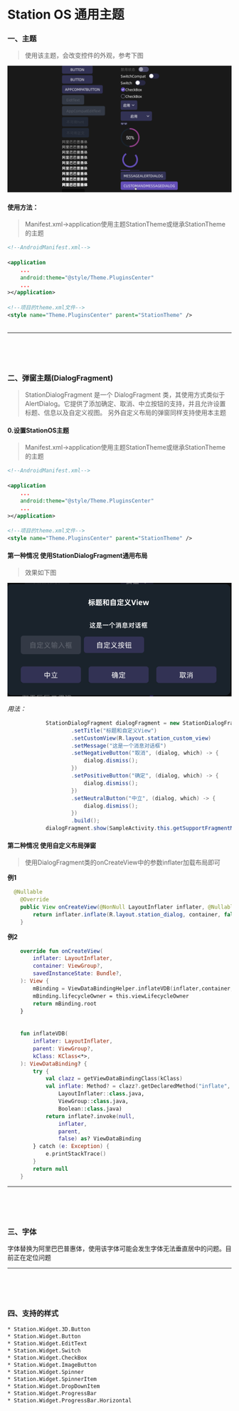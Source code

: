 # Station OS 通用主题


### 一、主题

> 使用该主题，会改变控件的外观，参考下图

![图片alt](./ScreenShoot/sample.png "sample")

#### 使用方法：

> Manifest.xml->application使用主题StationTheme或继承StationTheme的主题


```xml
<!--AndroidManifest.xml-->

<application
    ...
    android:theme="@style/Theme.PluginsCenter"
    ...
></application>

<!--项目的theme.xml文件-->
<style name="Theme.PluginsCenter" parent="StationTheme" />



```
-------------------

<br><br><br>

### 二、弹窗主题(DialogFragment)
> StationDialogFragment 是一个 DialogFragment 类，其使用方式类似于 AlertDialog。它提供了添加确定、取消、中立按钮的支持，并且允许设置标题、信息以及自定义视图。
> 另外自定义布局的弹窗同样支持使用本主题

#### 0.设置StationOS主题
> Manifest.xml->application使用主题StationTheme或继承StationTheme的主题


```xml
<!--AndroidManifest.xml-->

<application
    ...
    android:theme="@style/Theme.PluginsCenter"
    ...
></application>

<!--项目的theme.xml文件-->
<style name="Theme.PluginsCenter" parent="StationTheme" />

```


#### 第一种情况 使用StationDialogFragment通用布局
> 效果如下图

![图片alt](./ScreenShoot/stationdialog.png "StationDialogFragment")


*用法：*
```java
            StationDialogFragment dialogFragment = new StationDialogFragment.Builder(getBaseContext())
                    .setTitle("标题和自定义View")
                    .setCustomView(R.layout.station_custom_view)
                    .setMessage("这是一个消息对话框")
                    .setNegativeButton("取消", (dialog, which) -> {
                        dialog.dismiss();
                    })
                    .setPositiveButton("确定", (dialog, which) -> {
                        dialog.dismiss();
                    })
                    .setNeutralButton("中立", (dialog, which) -> {
                        dialog.dismiss();
                    })
                    .build();
            dialogFragment.show(SampleActivity.this.getSupportFragmentManager(), "dialog");
```

#### 第二种情况 使用自定义布局弹窗
> 使用DialogFragment类的onCreateView中的参数inflater加载布局即可

**例1**
```java
  @Nullable
    @Override
    public View onCreateView(@NonNull LayoutInflater inflater, @Nullable ViewGroup container, @Nullable Bundle savedInstanceState) {
        return inflater.inflate(R.layout.station_dialog, container, false);
    }
```
**例2**

```kotlin
    override fun onCreateView(
        inflater: LayoutInflater,
        container: ViewGroup?,
        savedInstanceState: Bundle?,
    ): View {
        mBinding = ViewDataBindingHelper.inflateVDB(inflater,container, this::class) as VDB
        mBinding.lifecycleOwner = this.viewLifecycleOwner
        return mBinding.root
    }
    
    
    fun inflateVDB(
        inflater: LayoutInflater,
        parent: ViewGroup?,
        kClass: KClass<*>,
    ): ViewDataBinding? {
        try {
            val clazz = getViewDataBindingClass(kClass)
            val inflate: Method? = clazz?.getDeclaredMethod("inflate",
                LayoutInflater::class.java,
                ViewGroup::class.java,
                Boolean::class.java)
            return inflate?.invoke(null,
                inflater,
                parent,
                false) as? ViewDataBinding
        } catch (e: Exception) {
            e.printStackTrace()
        }
        return null
    }
```

------------------------------


<br><br><br>

### 三、字体

字体替换为阿里巴巴普惠体，使用该字体可能会发生字体无法垂直居中的问题。目前正在定位问题

-------------


<br><br><br>

### 四、支持的样式

    * Station.Widget.3D.Button
    * Station.Widget.Button
    * Station.Widget.EditText
    * Station.Widget.Switch
    * Station.Widget.CheckBox
    * Station.Widget.ImageButton
    * Station.Widget.Spinner
    * Station.Widget.SpinnerItem
    * Station.Widget.DropDownItem
    * Station.Widget.ProgressBar
    * Station.Widget.ProgressBar.Horizontal




